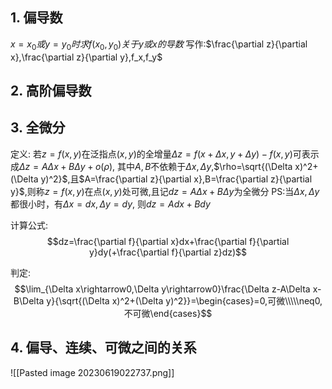 ## 1. 偏导数

$x=x_0或y=y_0时求f(x_0,y_0)关于y或x的导数$
写作:$\frac{\partial z}{\partial x},\frac{\partial z}{\partial y},f_x,f_y$

## 2. 高阶偏导数

## 3. 全微分

定义:
	若$z=f(x,y)$在泛指点$(x,y)$的全增量$\Delta z=f(x+\Delta x,y+\Delta y)-f(x,y)$可表示成$\Delta z=A\Delta x+B\Delta y+o(\rho)$, 其中$A,B$不依赖于$\Delta x,\Delta y$,$\rho=\sqrt{(\Delta x)^2+(\Delta y)^2}$,且$A=\frac{\partial z}{\partial x},B=\frac{\partial z}{\partial y}$,则称$z=f(x,y)$在点$(x,y)$处可微,且记$dz=A\Delta x+B\Delta y$为全微分
	PS:当$\Delta x,\Delta y$都很小时，有$\Delta x= dx,\Delta y = dy$, 则$dz=Adx+Bdy$

计算公式:
$$dz=\frac{\partial f}{\partial x}dx+\frac{\partial f}{\partial y}dy(+\frac{\partial f}{\partial z}dz)$$

判定:
$$\lim_{\Delta x\rightarrow0,\Delta y\rightarrow0}\frac{\Delta z-A\Delta x-B\Delta y}{\sqrt{(\Delta x)^2+(\Delta y)^2}}=\begin{cases}=0,可微\\\\\neq0,不可微\end{cases}$$

## 4. 偏导、连续、可微之间的关系

![[Pasted image 20230619022737.png]]
